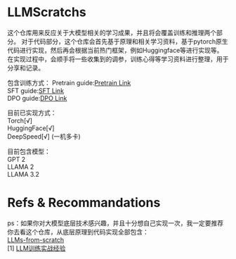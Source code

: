 # LLMScratchs
这个仓库用来反应关于大模型相关的学习成果，并且将会覆盖训练和推理两个部分。
对于代码部分，这个仓库会首先基于原理和相关学习资料，基于pytorch原生代码进行实现，然后再会根据当前热门框架，例如Huggingface等进行实现等。
在实现过程中，会顺手将一些收集到的调参，训练心得等学习资料进行整理，用于分享和记录。

包含训练方式：
Pretrain guide:[Pretrain Link](pretrain) <br>
SFT guide:[SFT Link](sft) <br>
DPO guide:[DPO Link](dpo) <br>

目前已实现方式：<br>
Torch[√] <br>
HuggingFace[√]<br>
DeepSpeed[√] (一机多卡)<br>

目前包含模型：<br>
GPT 2<br>
LLAMA 2<br>
LLAMA 3.2<br>

# Refs & Recommandations
ps：如果你对大模型底层技术感兴趣，并且十分想自己实现一次，我一定要推荐你去看这个仓库，从底层原理到代码实现全部包含：<br>
[LLMs-from-scratch](https://github.com/rasbt/LLMs-from-scratch)<br>
[1] [LLM训练实战经验](https://techdiylife.github.io/big-model-training/deepspeed/LLM-state-of-GPT.html#%E9%97%AE%E9%A2%981gpt%E6%A8%A1%E5%9E%8B%E6%98%AF%E5%A6%82%E4%BD%95%E8%AE%AD%E7%BB%83%E7%9A%84) <br>
